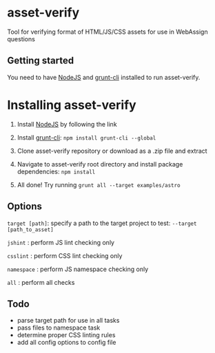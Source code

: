 # asset-verify

Tool for verifying format of HTML/JS/CSS assets for use in WebAssign questions

## Getting started

You need to have [NodeJS](http://nodejs.org/download/) and [grunt-cli](https://github.com/gruntjs/grunt-cli) installed to run asset-verify.

# Installing asset-verify

1. Install [NodeJS](http://nodejs.org/download/) by following the link

2. Install [grunt-cli](https://github.com/gruntjs/grunt-cli): `npm install grunt-cli --global`

3. Clone asset-verify repository or download as a .zip file and extract

4. Navigate to asset-verify root directory and install package dependencies: `npm install`

5. All done! Try running `grunt all --target examples/astro`

## Options

`target [path]`: specify a path to the target project to test: `--target [path_to_asset]`

`jshint` : perform JS lint checking only

`csslint` : perform CSS lint checking only

`namespace` : perform JS namespace checking only

`all` : perform all checks


## Todo

* parse target path for use in all tasks
* pass files to namespace task
* determine proper CSS linting rules
* add all config options to config file